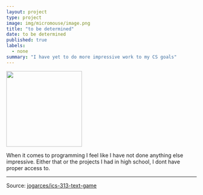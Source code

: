 ```yaml
---
layout: project
type: project
image: img/micromouse/image.png
title: "to be determined"
date: to be determined
published: true
labels:
  - none
summary: "I have yet to do more impressive work to my CS goals"
---
```


<div class="text-center p-4">
  <img width="200px" src="../img/micromouse/image.png" class="img-thumbnail" >

When it comes to programming I feel like I have not done anything else impressive. Either that or the projects I had in high school, I dont have proper access to.

<hr>

Source: <a href="https://github.com/jogarces/ics-313-text-game"><i class="large github icon "></i>jogarces/ics-313-text-game</a>
